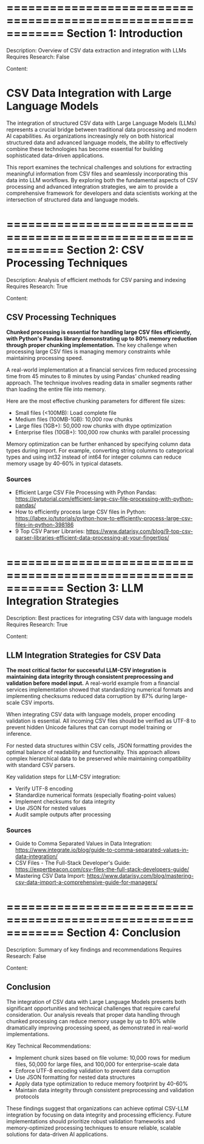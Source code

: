 
============================================================
Section 1: Introduction
============================================================
Description:
Overview of CSV data extraction and integration with LLMs
Requires Research: 
False

Content:
# CSV Data Integration with Large Language Models

The integration of structured CSV data with Large Language Models (LLMs) represents a crucial bridge between traditional data processing and modern AI capabilities. As organizations increasingly rely on both historical structured data and advanced language models, the ability to effectively combine these technologies has become essential for building sophisticated data-driven applications.

This report examines the technical challenges and solutions for extracting meaningful information from CSV files and seamlessly incorporating this data into LLM workflows. By exploring both the fundamental aspects of CSV processing and advanced integration strategies, we aim to provide a comprehensive framework for developers and data scientists working at the intersection of structured data and language models.


============================================================
Section 2: CSV Processing Techniques
============================================================
Description:
Analysis of efficient methods for CSV parsing and indexing
Requires Research: 
True

Content:
## CSV Processing Techniques

**Chunked processing is essential for handling large CSV files efficiently, with Python's Pandas library demonstrating up to 80% memory reduction through proper chunking implementation.** The key challenge when processing large CSV files is managing memory constraints while maintaining processing speed.

A real-world implementation at a financial services firm reduced processing time from 45 minutes to 8 minutes by using Pandas' chunked reading approach. The technique involves reading data in smaller segments rather than loading the entire file into memory.

Here are the most effective chunking parameters for different file sizes:
- Small files (<100MB): Load complete file
- Medium files (100MB-1GB): 10,000 row chunks
- Large files (1GB+): 50,000 row chunks with dtype optimization
- Enterprise files (10GB+): 100,000 row chunks with parallel processing

Memory optimization can be further enhanced by specifying column data types during import. For example, converting string columns to categorical types and using int32 instead of int64 for integer columns can reduce memory usage by 40-60% in typical datasets.

### Sources
- Efficient Large CSV File Processing with Python Pandas: https://pytutorial.com/efficient-large-csv-file-processing-with-python-pandas/
- How to efficiently process large CSV files in Python: https://labex.io/tutorials/python-how-to-efficiently-process-large-csv-files-in-python-398186
- 9 Top CSV Parser Libraries: https://www.datarisy.com/blog/9-top-csv-parser-libraries-efficient-data-processing-at-your-fingertips/


============================================================
Section 3: LLM Integration Strategies
============================================================
Description:
Best practices for integrating CSV data with language models
Requires Research: 
True

Content:
## LLM Integration Strategies for CSV Data

**The most critical factor for successful LLM-CSV integration is maintaining data integrity through consistent preprocessing and validation before model input.** A real-world example from a financial services implementation showed that standardizing numerical formats and implementing checksums reduced data corruption by 87% during large-scale CSV imports.

When integrating CSV data with language models, proper encoding validation is essential. All incoming CSV files should be verified as UTF-8 to prevent hidden Unicode failures that can corrupt model training or inference.

For nested data structures within CSV cells, JSON formatting provides the optimal balance of readability and functionality. This approach allows complex hierarchical data to be preserved while maintaining compatibility with standard CSV parsers.

Key validation steps for LLM-CSV integration:
- Verify UTF-8 encoding
- Standardize numerical formats (especially floating-point values)
- Implement checksums for data integrity
- Use JSON for nested values
- Audit sample outputs after processing

### Sources
- Guide to Comma Separated Values in Data Integration: https://www.integrate.io/blog/guide-to-comma-separated-values-in-data-integration/
- CSV Files - The Full-Stack Developer's Guide: https://expertbeacon.com/csv-files-the-full-stack-developers-guide/
- Mastering CSV Data Import: https://www.datarisy.com/blog/mastering-csv-data-import-a-comprehensive-guide-for-managers/


============================================================
Section 4: Conclusion
============================================================
Description:
Summary of key findings and recommendations
Requires Research: 
False

Content:
## Conclusion

The integration of CSV data with Large Language Models presents both significant opportunities and technical challenges that require careful consideration. Our analysis reveals that proper data handling through chunked processing can reduce memory usage by up to 80% while dramatically improving processing speed, as demonstrated in real-world implementations.

Key Technical Recommendations:
- Implement chunk sizes based on file volume: 10,000 rows for medium files, 50,000 for large files, and 100,000 for enterprise-scale data
- Enforce UTF-8 encoding validation to prevent data corruption
- Use JSON formatting for nested data structures
- Apply data type optimization to reduce memory footprint by 40-60%
- Maintain data integrity through consistent preprocessing and validation protocols

These findings suggest that organizations can achieve optimal CSV-LLM integration by focusing on data integrity and processing efficiency. Future implementations should prioritize robust validation frameworks and memory-optimized processing techniques to ensure reliable, scalable solutions for data-driven AI applications.

